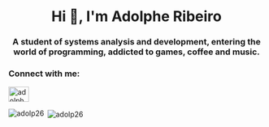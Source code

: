 <h1 align="center">Hi 👋, I'm Adolphe Ribeiro</h1>
<h3 align="center">A student of systems analysis and development, entering the world of programming, addicted to games, coffee and music.</h3>





<h3 align="left">Connect with me:</h3>
<p align="left">
<a href="https://linkedin.com/in/adolphe-ribeiro" target="blank"><img align="center" src="https://raw.githubusercontent.com/rahuldkjain/github-profile-readme-generator/master/src/images/icons/Social/linked-in-alt.svg" alt="adolphe-ribeiro" height="30" width="40" /></a>
</p>


<p><img align="left" src="https://github-readme-stats.vercel.app/api/top-langs?username=adolp26&show_icons=true&locale=en&layout=compact" alt="adolp26" /></p>

<p>&nbsp;<img align="center" src="https://github-readme-stats.vercel.app/api?username=adolp26&show_icons=true&locale=en" alt="adolp26" /></p>
